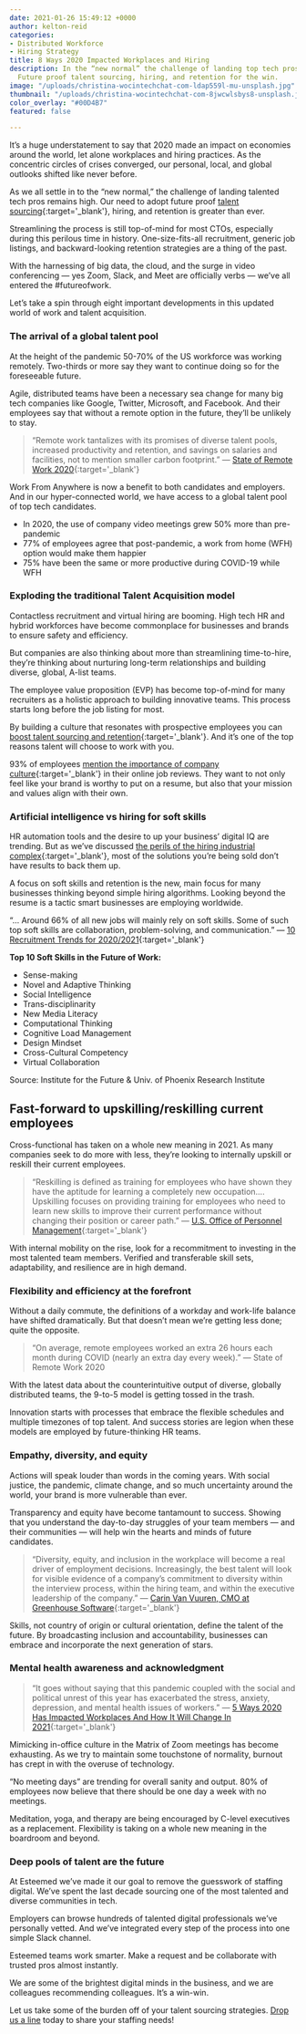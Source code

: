 ```yaml
---
date: 2021-01-26 15:49:12 +0000
author: kelton-reid
categories:
- Distributed Workforce
- Hiring Strategy
title: 8 Ways 2020 Impacted Workplaces and Hiring
description: In the “new normal” the challenge of landing top tech pros remains high.
  Future proof talent sourcing, hiring, and retention for the win.
image: "/uploads/christina-wocintechchat-com-ldap559l-mu-unsplash.jpg"
thumbnail: "/uploads/christina-wocintechchat-com-8jwcwlsbys8-unsplash.jpg"
color_overlay: "#00D4B7"
featured: false

---
```

It’s a huge understatement to say that 2020 made an impact on economies around the world, let alone workplaces and hiring practices. As the concentric circles of crises converged, our personal, local, and global outlooks shifted like never before.

As we all settle in to the “new normal,” the challenge of landing talented tech pros remains high. Our need to adopt future proof [talent sourcing](https://esteemed.io/blog/2020/11/02/small-business-big-problems-tips-for-sourcing-talent-as-a-small-business/){:target='_blank'}, hiring, and retention is greater than ever.

Streamlining the process is still top-of-mind for most CTOs, especially during this perilous time in history. One-size-fits-all recruitment, generic job listings, and backward-looking retention strategies are a thing of the past.

With the harnessing of big data, the cloud, and the surge in video conferencing — yes Zoom, Slack, and Meet are officially verbs — we’ve all entered the #futureofwork.

Let’s take a spin through eight important developments in this updated world of work and talent acquisition.

### The arrival of a global talent pool

At the height of the pandemic 50-70% of the US workforce was working remotely. Two-thirds or more say they want to continue doing so for the foreseeable future.

Agile, distributed teams have been a necessary sea change for many big tech companies like Google, Twitter, Microsoft, and Facebook. And their employees say that without a remote option in the future, they’ll be unlikely to stay.

> “Remote work tantalizes with its promises of diverse talent pools, increased productivity and retention, and savings on salaries and facilities, not to mention smaller carbon footprint.” — [State of Remote Work 2020](https://resources.owllabs.com/state-of-remote-work/2020){:target='_blank'}

Work From Anywhere is now a benefit to both candidates and employers. And in our hyper-connected world, we have access to a global talent pool of top tech candidates.

* In 2020, the use of company video meetings grew 50% more than pre-pandemic
* 77% of employees agree that post-pandemic, a work from home (WFH) option would make them happier
* 75% have been the same or more productive during COVID-19 while WFH

### Exploding the traditional Talent Acquisition model

Contactless recruitment and virtual hiring are booming. High tech HR and hybrid workforces have become commonplace for businesses and brands to ensure safety and efficiency.

But companies are also thinking about more than streamlining time-to-hire, they’re thinking about nurturing long-term relationships and building diverse, global, A-list teams.

The employee value proposition (EVP) has become top-of-mind for many recruiters as a holistic approach to building innovative teams. This process starts long before the job listing for most.

By building a culture that resonates with prospective employees you can [boost talent sourcing and retention](https://esteemed.io/blog/2020/11/02/small-business-big-problems-tips-for-sourcing-talent-as-a-small-business/){:target='_blank'}. And it’s one of the top reasons talent will choose to work with you.

93% of employees [mention the importance of company culture](https://www.glassdoor.com/employers/resources/hr-and-recruiting-stats/){:target='_blank'} in their online job reviews. They want to not only feel like your brand is worthy to put on a resume, but also that your mission and values align with their own.

### Artificial intelligence vs hiring for soft skills

HR automation tools and the desire to up your business’ digital IQ are trending. But as we’ve discussed [the perils of the hiring industrial complex](https://esteemed.io/blog/2021/01/14/is-your-approach-to-hiring-wrong/){:target='_blank'}, most of the solutions you’re being sold don’t have results to back them up.

A focus on soft skills and retention is the new, main focus for many businesses thinking beyond simple hiring algorithms. Looking beyond the resume is a tactic smart businesses are employing worldwide.

“... Around 66% of all new jobs will mainly rely on soft skills. Some of such top soft skills are collaboration, problem-solving, and communication.” — [10 Recruitment Trends for 2020/2021](https://financesonline.com/recruitment-trends/){:target='_blank'}

**Top 10 Soft Skills in the Future of Work:**

* Sense-making
* Novel and Adaptive Thinking
* Social Intelligence
* Trans-disciplinarity
* New Media Literacy
* Computational Thinking
* Cognitive Load Management
* Design Mindset
* Cross-Cultural Competency
* Virtual Collaboration

Source: Institute for the Future & Univ. of Phoenix Research Institute

## Fast-forward to upskilling/reskilling current employees

Cross-functional has taken on a whole new meaning in 2021. As many companies seek to do more with less, they’re looking to internally upskill or reskill their current employees.

> “Reskilling is defined as training for employees who have shown they have the aptitude for learning a completely new occupation…. Upskilling focuses on providing training for employees who need to learn new skills to improve their current performance without changing their position or career path.” — [U.S. Office of Personnel Management](https://blogs.managementconcepts.com/2020/01/31/tell-me-what-is-the-difference-between-reskilling-and-upskilling/){:target='_blank'}

With internal mobility on the rise, look for a recommitment to investing in the most talented team members. Verified and transferable skill sets, adaptability, and resilience are in high demand.

### Flexibility and efficiency at the forefront

Without a daily commute, the definitions of a workday and work-life balance have shifted dramatically. But that doesn’t mean we’re getting less done; quite the opposite.

> “On average, remote employees worked an extra 26 hours each month during COVID (nearly an extra day every week).” — State of Remote Work 2020

With the latest data about the counterintuitive output of diverse, globally distributed teams, the 9-to-5 model is getting tossed in the trash.

Innovation starts with processes that embrace the flexible schedules and multiple timezones of top talent. And success stories are legion when these models are employed by future-thinking HR teams.

### Empathy, diversity, and equity

Actions will speak louder than words in the coming years. With social justice, the pandemic, climate change, and so much uncertainty around the world, your brand is more vulnerable than ever.

Transparency and equity have become tantamount to success. Showing that you understand the day-to-day struggles of your team members — and their communities — will help win the hearts and minds of future candidates.

> “Diversity, equity, and inclusion in the workplace will become a real driver of employment decisions. Increasingly, the best talent will look for visible evidence of a company’s commitment to diversity within the interview process, within the hiring team, and within the executive leadership of the company.” — [Carin Van Vuuren, CMO at Greenhouse Software](https://www.linkedin.com/in/carinvanvuuren/){:target='_blank'}

Skills, not country of origin or cultural orientation, define the talent of the future. By broadcasting inclusion and accountability, businesses can embrace and incorporate the next generation of stars.

### Mental health awareness and acknowledgment

> “It goes without saying that this pandemic coupled with the social and political unrest of this year has exacerbated the stress, anxiety, depression, and mental health issues of workers.” — [5 Ways 2020 Has Impacted Workplaces And How It Will Change In 2021](https://www.forbes.com/sites/heidilynnekurter/2021/12/30/5-ways-2020-has-impacted-workplaces-and-how-it-will-change-in-2021/){:target='_blank'}

Mimicking in-office culture in the Matrix of Zoom meetings has become exhausting. As we try to maintain some touchstone of normality, burnout has crept in with the overuse of technology.

“No meeting days” are trending for overall sanity and output. 80% of employees now believe that there should be one day a week with no meetings.

Meditation, yoga, and therapy are being encouraged by C-level executives as a replacement. Flexibility is taking on a whole new meaning in the boardroom and beyond.

### **Deep pools of talent are the future**

At Esteemed we’ve made it our goal to remove the guesswork of staffing digital. We’ve spent the last decade sourcing one of the most talented and diverse communities in tech.

Employers can browse hundreds of talented digital professionals we’ve personally vetted. And we’ve integrated every step of the process into one simple Slack channel.

Esteemed teams work smarter. Make a request and be collaborate with trusted pros almost instantly.

We are some of the brightest digital minds in the business, and we are colleagues recommending colleagues. It’s a win-win.

Let us take some of the burden off of your talent sourcing strategies. [Drop us a line](/get-a-quote/) today to share your staffing needs!
